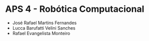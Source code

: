 # APS 4 - Robótica Computacional
* José Rafael Martins Fernandes
* Lucca Barufatti Velini Sanches
* Rafael Evangelista Monteiro